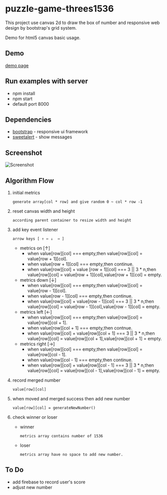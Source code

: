 # puzzle-game-threes1536 #

This project use canvas 2d to draw the box of number and responsive web design by bootstrap's grid system.

Demo for html5 canvas basic usage.

## Demo ##

<a href="https://weihanchen.github.io/puzzle-game-threes1536/" target="_blank">demo page</a>

## Run examples with server ##
* npm install
* npm start
* default port 8000

## Dependencies ##
* [bootstrap](http://getbootstrap.com/) - responsive ui framework
* [sweetalert](http://t4t5.github.io/sweetalert/) - show messages

## Screenshot ##

![Screenshot](./picture/screenshot.png)

## Algorithm Flow ##

1. initial metrics

    `generate array[col * row] and give random 0 ~ col * row -1`

2. reset canvas width and height

    `according parent container to resize width and height`

3. add key event listener

    `arrow keys [ ↑ ← ↓  → ] `

	* metrics on [↑]
		* when value[row][col] === empty,then value[row][col] = value[row + 1][col].
		* when value[row + 1][col] === empty,then continue.
		* when value[row][col] + value [row + 1][col] === 3 || 3 * n,then value[row][col] = value[row + 1][col],value[row + 1][col] = empty.
	* metrics down [↓]
		* when value[row][col] === empty,then value[row][col] = value[row - 1][col].
		* when value[row - 1][col] === empty,then continue.
		* when value[row][col] + value[row - 1][col] === 3 || 3 * n,then value[row][col] = value[row - 1][col],value[row - 1][col] = empty.
	* metrics left [←]
		* when value[row][col] === empty,then value[row][col] = value[row][col + 1].
		* when value[row][col + 1] === empty,then contnue.
		* when value[row][col] + value[row][col + 1] === 3 || 3 * n,then value[row][col] = value[row][col + 1],value[row][col + 1] = empty.
	* metrics right [→]
		* when value[row][col] === empty,then value[row][col] = value[row][col - 1].
		* when value[row][col - 1] === empty,then continue.
		* when value[row][col] + value[row][col - 1] === 3 || 3 * n,then value[row][col] = value[row][col - 1],value[row][col - 1] = empty.
4. record merged number

    `value[row][col]`

5. when moved and merged success then add new number

    `value[row][col] = generateNewNumber()`

6. check winner or loser
	* winner

	    `metrics array contains number of 1536`

	* loser

	    `metrics array have no space to add new number.`


## To Do ##
* add firebase to record user's score
* adjust new number
